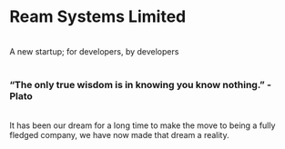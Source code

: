# Ream Systems Limited #

<br> A new startup; for developers, by developers <br><br>

### “The only true wisdom is in knowing you know nothing.” - Plato ###

<br> It has been our dream for a long time to make the move to being a fully fledged company, we have now made that dream a reality. 

<br> 
